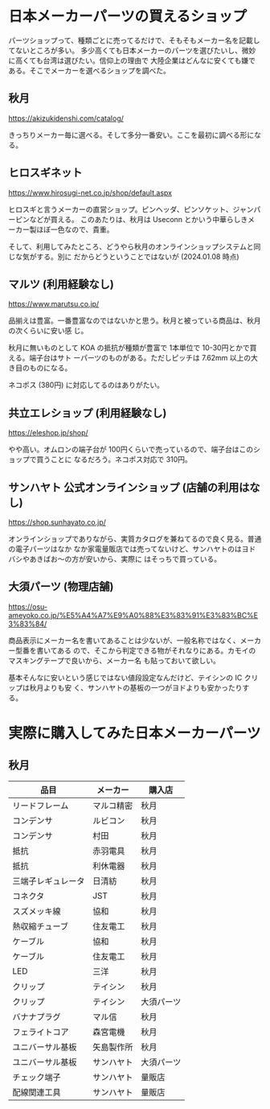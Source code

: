 # 日本メーカーパーツの買えるショップ

パーツショップって、種類ごとに売ってるだけで、そもそもメーカー名を記載してないところが多い。
多少高くても日本メーカーのパーツを選びたいし、微妙に高くても台湾は選びたい。信仰上の理由で
大陸企業はどんなに安くても嫌である。そこでメーカーを選べるショップを調べた。

## 秋月 

https://akizukidenshi.com/catalog/

きっちりメーカー毎に選べる。そして多分一番安い。ここを最初に調べる形になる。

## ヒロスギネット 

https://www.hirosugi-net.co.jp/shop/default.aspx

ヒロスギと言うメーカーの直営ショップ。ピンヘッダ、ピンソケット、ジャンパーピンなどが買える。
このあたりは、秋月は Useconn とかいう中華らしきメーカー製ほぼ一色なので、貴重。

そして、利用してみたところ、どうやら秋月のオンラインショップシステムと同じな気がする。別に
だからどうということではないが (2024.01.08 時点)

## マルツ (利用経験なし)

https://www.marutsu.co.jp/

品揃えは豊富。一番豊富なのではないかと思う。秋月と被っている商品は、秋月の次くらいに安い感
じ。

秋月に無いものとして KOA の抵抗が種類が豊富で 1本単位で 10-30円とかで買える。端子台はサト
ーパーツのものがある。ただしピッチは 7.62mm 以上の大き目のものになる。

ネコポス (380円) に対応してるのはありがたい。

## 共立エレショップ (利用経験なし)

https://eleshop.jp/shop/

やや高い。オムロンの端子台が 100円くらいで売っているので、端子台はこのショップで買うことに
なるだろう。ネコポス対応で 310円。

## サンハヤト 公式オンラインショップ (店舗の利用はなし)

https://shop.sunhayato.co.jp/

オンラインショップでありながら、実質カタログを兼ねてるので良く見る。普通の電子パーツはなか
なか家電量販店では売ってないけど、サンハヤトのはヨドバシやあきばお〜の方が安いから、実際に
はそっちで買っている。

## 大須パーツ (物理店舗)

https://osu-ameyoko.co.jp/%E5%A4%A7%E9%A0%88%E3%83%91%E3%83%BC%E3%83%84/

商品表示にメーカー名を書いてあることは少ないが、一般名称ではなく、メーカー型番を書いてある
ので、そこから判定できる物がそれなりにある。カモイのマスキングテープで良いから、メーカー名
も貼っておいて欲しい。

基本そんなに安いという感じではない値段設定なんだけど、テイシンの IC クリップは秋月よりも安
く、サンハヤトの基板の一つがヨドよりも安かったりする。

# 実際に購入してみた日本メーカーパーツ

## 秋月

| 品目                | メーカー   | 購入店     |
| ---                 | ---        | ---        |
| リードフレーム      | マルコ精密 | 秋月       |
| コンデンサ          | ルビコン   | 秋月       |
| コンデンサ          | 村田       | 秋月       |
| 抵抗                | 赤羽電具   | 秋月       |
| 抵抗                | 利休電器   | 秋月       |
| 三端子レギュレータ  | 日清紡     | 秋月       |
| コネクタ            | JST        | 秋月       |
| スズメッキ線        | 協和       | 秋月       |
| 熱収縮チューブ      | 住友電工   | 秋月       |
| ケーブル            | 協和       | 秋月       |
| ケーブル            | 住友電工   | 秋月       |
| LED                 | 三洋       | 秋月       |
| クリップ            | テイシン   | 秋月       |
| クリップ            | テイシン   | 大須パーツ |
| バナナプラグ        | マル信     | 秋月       |
| フェライトコア      | 森宮電機   | 秋月       |
| ユニバーサル基板    | 矢島製作所 | 秋月       |
| ユニバーサル基板    | サンハヤト | 大須パーツ |
| チェック端子        | サンハヤト | 量販店     |
| 配線関連工具        | サンハヤト | 量販店     | 
